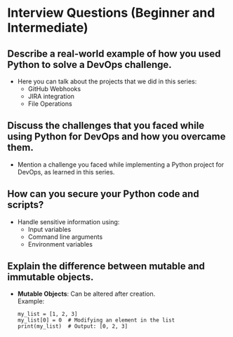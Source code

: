 # Interview Questions (Beginner and Intermediate)

## Describe a real-world example of how you used Python to solve a DevOps challenge.
- Here you can talk about the projects that we did in this series:
  - GitHub Webhooks
  - JIRA integration
  - File Operations

## Discuss the challenges that you faced while using Python for DevOps and how you overcame them.
- Mention a challenge you faced while implementing a Python project for DevOps, as learned in this series.

## How can you secure your Python code and scripts?
- Handle sensitive information using:
  - Input variables
  - Command line arguments
  - Environment variables

## Explain the difference between mutable and immutable objects.
- **Mutable Objects**: Can be altered after creation.  
  Example:
  ```
  my_list = [1, 2, 3]
  my_list[0] = 0  # Modifying an element in the list
  print(my_list)  # Output: [0, 2, 3]
 ```
